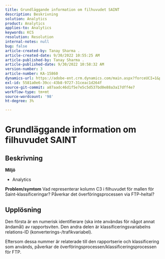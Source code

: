 ```yaml
---
title: Grundläggande information om filhuvudet SAINT
description: Beskrivning
solution: Analytics
product: Analytics
applies-to: Analytics
keywords: KCS
resolution: Resolution
internal-notes: null
bug: false
article-created-by: Tanay Sharma .
article-created-date: 9/30/2022 10:55:25 AM
article-published-by: Tanay Sharma .
article-published-date: 9/30/2022 10:58:32 AM
version-number: 3
article-number: KA-15860
dynamics-url: https://adobe-ent.crm.dynamics.com/main.aspx?forceUCI=1&pagetype=entityrecord&etn=knowledgearticle&id=bbc6275e-ae40-ed11-9db1-0022480868ff
exl-id: 5581a0e6-39cc-43b8-9727-31ceac1d264f
source-git-commit: a87aadc46d1f5e7e5c5d537bd0e88a3a17dff4e7
workflow-type: tm+mt
source-wordcount: '98'
ht-degree: 3%

---
```


# Grundläggande information om filhuvudet SAINT

## Beskrivning

<b>Miljö</b>
- Analytics 



<b>Problem/symtom</b>
Vad representerar kolumn C3 i filhuvudet för mallen för Saint-klassificeringar? Påverkar det överföringsprocessen via FTP-heltal?


## Upplösning


Den första är en numerisk identifierare (ska inte användas för något annat ändamål) av rapportsviten. Den andra delen är klassificeringsvariabelns relations-ID (konverterings-/trafikvariabel).

Eftersom dessa nummer är relaterade till den rapportserie och klassificering som används, påverkar de överföringsprocessen/klassificeringsprocessen för FTP.
